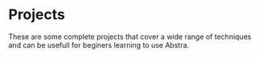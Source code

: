 # Projects

These are some complete projects that cover a wide range of techniques and can be usefull for beginers learning to use Abstra.

